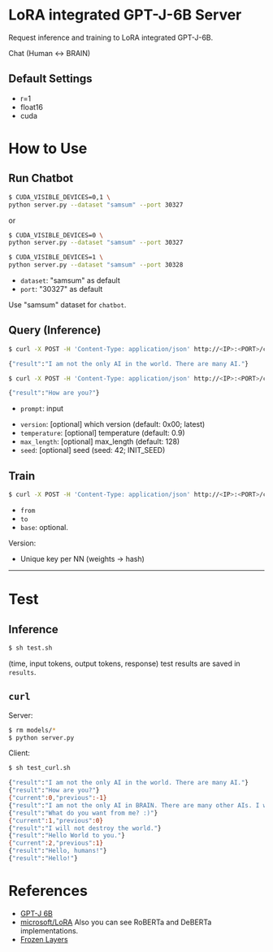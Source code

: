 # LoRA integrated GPT-J-6B Server

Request inference and training to LoRA integrated GPT-J-6B.

Chat (Human ↔️ BRAIN)

## Default Settings
- r=1
- float16
- cuda

# How to Use

## Run Chatbot

```bash
$ CUDA_VISIBLE_DEVICES=0,1 \
python server.py --dataset "samsum" --port 30327
```

or

```bash
$ CUDA_VISIBLE_DEVICES=0 \
python server.py --dataset "samsum" --port 30327
```
```bash
$ CUDA_VISIBLE_DEVICES=1 \
python server.py --dataset "samsum" --port 30328
```

* `dataset`: "samsum" as default
* `port`: "30327" as default

Use "samsum" dataset for `chatbot`.

## Query (Inference)

```bash
$ curl -X POST -H 'Content-Type: application/json' http://<IP>:<PORT>/chat -d '{"prompt": "Hello, World!", "version": "f9d7889c151fbcb863ef4c770fbcca33cd960cf23e05ddee113d09eb01aa1be8", "max_length": 128, "seed": 950327}'

{"result":"I am not the only AI in the world. There are many AI."}

$ curl -X POST -H 'Content-Type: application/json' http://<IP>:<PORT>/chat -d '{"prompt": "Hello, World!", "max_length": 128, "seed":950328}'

{"result":"How are you?"}
```

* `prompt`: input
<!-- * `net`: which neural network (hash) -->
* `version`: [optional] which version (default: 0x00; latest)
* `temperature`: [optional] temperature (default: 0.9)
* `max_length`: [optional] max_length (default: 128)
* `seed`: [optional] seed (seed: 42; INIT_SEED)

## Train

```bash
$ curl -X POST -H 'Content-Type: application/json' http://<IP>:<PORT>/chat -d '{"from": 0, "to": 10, "base": 1}'
```

* `from`
* `to`
* `base`: optional.

Version:

* Unique key per NN (weights -> hash)

---

# Test

## Inference

```bash
$ sh test.sh
```

(time, input tokens, output tokens, response) test results are saved in `results`.

## `curl`

Server:

```bash
$ rm models/*
$ python server.py
```

Client:

```bash
$ sh test_curl.sh

{"result":"I am not the only AI in the world. There are many AI."}
{"result":"How are you?"}
{"current":0,"previous":-1}
{"result":"I am not the only AI in BRAIN. There are many other AIs. I will do my best to help you."}
{"result":"What do you want from me? :)"}
{"current":1,"previous":0}
{"result":"I will not destroy the world."}
{"result":"Hello World to you."}
{"current":2,"previous":1}
{"result":"Hello, humans!"}
{"result":"Hello!"}
```

# References

- [GPT-J 6B](https://huggingface.co/EleutherAI/gpt-j-6B)
- [microsoft/LoRA](https://github.com/microsoft/LoRA) Also you can see RoBERTa and DeBERTa implementations.
- [Frozen Layers](https://colab.research.google.com/drive/1ft6wQU0BhqG5PRlwgaZJv2VukKKjU4Es?usp=sharing#scrollTo=aIlHG9Wk0WaJ)
